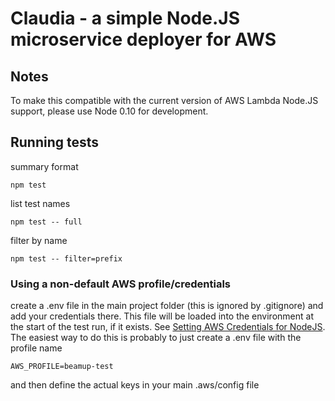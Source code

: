 # Claudia - a simple Node.JS microservice deployer for AWS



## Notes

To make this compatible with the current version of AWS Lambda Node.JS support, please use Node 0.10 for development.

## Running tests

summary format

    npm test

list test names

    npm test -- full

filter by name

    npm test -- filter=prefix


### Using a non-default AWS profile/credentials

create a .env file in the main project folder (this is ignored by .gitignore) and add your credentials there. This file will be loaded
into the environment at the start of the test run, if it exists. See [Setting AWS Credentials for NodeJS](http://docs.aws.amazon.com/AWSJavaScriptSDK/guide/node-configuring.html). The easiest
way to do this is probably to just create a .env file with the profile name

````
AWS_PROFILE=beamup-test
````

and then define the actual keys in your main .aws/config file
